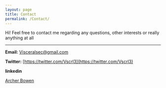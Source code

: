 ```yaml
---
layout: page
title: Contact
permalink: /Contact/
---
```


Hi! Feel free to contact me regarding any questions, other interests or really anything at all

----

**Email:**
Visceralsec@gmail.com

**Twitter:** 
[https://twitter.com/Vscrl3](https://twitter.com/Vscrl3)

**linkedin**
<div class="badge-base LI-profile-badge" data-locale="en_US" data-size="large" data-theme="dark" data-type="HORIZONTAL" data-vanity="archer-bowen" data-version="v1"><a class="badge-base__link LI-simple-link" href="https://uk.linkedin.com/in/archer-bowen?trk=profile-badge">Archer Bowen</a></div>
        